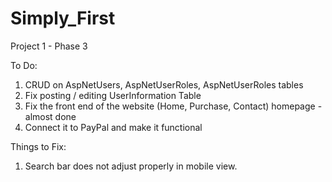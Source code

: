 # Simply_First
Project 1 - Phase 3

To Do:
1) CRUD on AspNetUsers, AspNetUserRoles, AspNetUserRoles tables
2) Fix posting / editing UserInformation Table
3) Fix the front end of the website (Home, Purchase, Contact) homepage - almost done
4) Connect it to PayPal and make it functional

Things to Fix:
1) Search bar does not adjust properly in mobile view.


